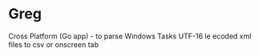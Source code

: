 # Greg
Cross Platform (Go app) - to parse Windows Tasks UTF-16 le ecoded xml files to csv or onscreen tab
